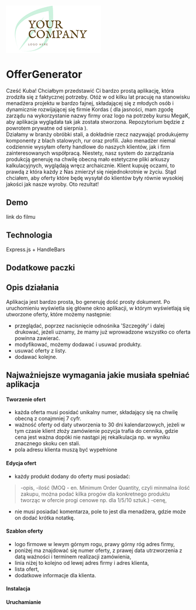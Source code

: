 <div position="center">
<img src="./public/assets/images/company_logo.png">
</div>

# OfferGenerator


Cześć Kuba! Chciałbym przedstawić Ci bardzo prostą aplikację, która zrodziła się z faktycznej potrzeby.
Otóż w od kilku lat pracuję na stanowisku menadżera projektu w bardzo fajnej, składającej się z młodych osób i dynamicznie rozwijającej się firmie Kordas ( dla jasności, mam zgodę zarządu na wykorzystanie nazwy firmy oraz logo na potrzeby kursu MegaK, aby aplikacja wyglądała tak jak została stworzona. Repozytorium będzie z powrotem prywatne od sierpnia ).  
Działamy w branży obróbki stali, a dokładnie rzecz nazywająć produkujemy komponenty z blach stalowych, rur oraz profili. Jako menadżer niemal codziennie wysyłam oferty handlowe do naszych klientów, jak i firm zainteresowanych współpracą. Niestety, nasz system do zarządzania produkcją generuję na chwilę obecną mało estetyczne pliki arkuszy kalkulacyjnych, wyglądają wręcz archaicznie. Klient kupuję oczami, to prawdą z która każdy z Nas zmierzył się niejednokrotnie w życiu. Stąd chciałem, aby oferty które będę wysyłał do klientów były równie wysokiej jakości jak nasze wyroby. Oto rezultat!

## Demo

link do filmu
## Technologia

Express.js + HandleBars

## Dodatkowe paczki



##  Opis działania

Aplikacja jest bardzo prosta, bo generuję dość prosty dokument.
Po uruchomieniu wyświetla się główne okno aplikacji, w którym wyświetlają się utworzone oferty, które możemy następnie:
- przeglądać, poprzez nacisnięcie odnośnika 'Szczegóły' i dalej drukować, jeżeli uznamy, że mamy już wprowadzone wszystko co oferta powinna zawierać.
- modyfikować, możemy dodawać i usuwać produkty.
- usuwać oferty z listy.
- dodawać kolejne.

## Najważniejsze wymagania jakie musiała spełniać aplikacja

#### Tworzenie ofert
- każda oferta musi posidać unikalny numer, składający się na chwilę obecną z conajmniej 7 cyfr.
- ważność oferty od daty utworzenia to 30 dni kalendarzowych, jeżeli w tym czasie klient złoży zamówienie pozycja trafia do cennika, gdzie cena jest ważna dopóki nie nastąpi jej rekalkulacja np. w wyniku znacznego skoku cen stali.
- pola adresu klienta muszą być wypełnione

#### Edycja ofert
- każdy produkt dodany do oferty musi posiadać:
> -opis,
> -ilość (MOQ - en. Minimum Order Quantity, czyli minmalna ilość zakupu, można podać kilka progów dla konkretnego produktu tworząc w ofercie progi cenowe np. dla 1/5/10 sztuk.)
> -cenę,
- nie musi posiadać komentarza, pole to jest dla menadżera, gdzie może on dodać krótka notatkę.

#### Szablon oferty
- logo firmowe w lewym górnym rogu, prawy górny róg adres firmy,
- poniżej ma znajdować się numer oferty, z prawej data utrzworzenia z datą ważności i terminem realizacji zamówienia,
- linia niżej to kolejno od lewej adres firmy i adres klienta,
- lista ofert,
- dodatkowe informacje dla klienta.


#### Instalacja 

#### Uruchamianie